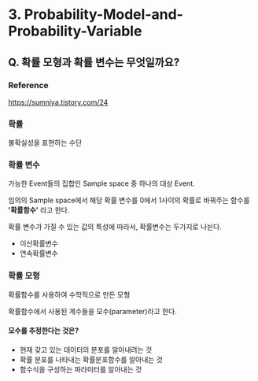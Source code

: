# 3. Probability-Model-and-Probability-Variable

## Q. 확률 모형과 확률 변수는 무엇일까요?

### Reference
<a href="https://sumniya.tistory.com/24">https://sumniya.tistory.com/24</a>

### 확률
불확실성을 표현하는 수단

### 확률 변수
가능한 Event들의 집합인 Sample space 중 하나의 대상 Event.

임의의 Sample space에서 해당 확률 변수를 0에서 1사이의 확률로 바꿔주는 함수를 **'확률함수'** 라고 한다. 

확률 변수가 가질 수 있는 값의 특성에 따라서, 확률변수는 두가지로 나뉜다. 
* 이산확률변수
* 연속확률변수

### 확률 모형
확률함수를 사용하여 수학적으로 만든 모형

확률함수에서 사용된 계수들을 모수(parameter)라고 한다.

#### **모수를 추정한다는 것은?**
* 현재 갖고 있는 데이터의 분포를 알아내려는 것
* 확률 분포를 나타내는 확률분포함수를 알아내는 것
* 함수식을 구성하는 파라미터를 알아내는 것

